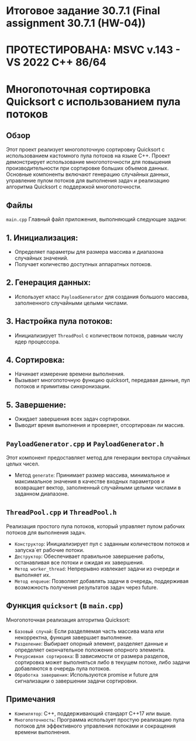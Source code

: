 # Итоговое задание 30.7.1 (Final assignment 30.7.1 (HW-04))

# ПРОТЕСТИРОВАНА: MSVC v.143 - VS 2022 C++ 86/64

# Многопоточная сортировка Quicksort с использованием пула потоков
## Обзор
Этот проект реализует многопоточную сортировку Quicksort с использованием кастомного пула
потоков на языке C++. Проект демонстрирует использование многопоточности для повышения 
производительности при сортировке больших объемов данных. Основные компоненты включают 
генерацию случайных данных, управление пулом потоков для выполнения задач и реализацию 
алгоритма Quicksort с поддержкой многопоточности.
## Файлы
`main.cpp`
Главный файл приложения, выполняющий следующие задачи:

## 1. Инициализация:
- Определяет параметры для размера массива и диапазона случайных значений.
- Получает количество доступных аппаратных потоков.
## 2. Генерация данных:
- Использует класс `PayloadGenerator` для создания большого массива, заполненного случайными целыми числами.
## 3. Настройка пула потоков:
- Инициализирует `ThreadPool` с количеством потоков, равным числу ядер процессора.
## 4. Сортировка:
- Начинает измерение времени выполнения.
- Вызывает многопоточную функцию quicksort, передавая данные, пул потоков и примитивы синхронизации.
## 5. Завершение:
- Ожидает завершения всех задач сортировки.
- Выводит время выполнения и проверяет, отсортирован ли массив.

## `PayloadGenerator.cpp` и `PayloadGenerator.h`
Этот компонент предоставляет метод для генерации вектора случайных целых чисел.
- Метод `generate`: Принимает размер массива, минимальное и максимальное значения в качестве
  входных параметров и возвращает вектор, заполненный случайными целыми числами в заданном диапазоне.
  
## `ThreadPool.cpp` и `ThreadPool.h`
Реализация простого пула потоков, который управляет пулом рабочих потоков для выполнения задач.
- `Конструктор`: Инициализирует пул с заданным количеством потоков и запуска`ет рабочие потоки.
- `Деструктор`: Обеспечивает правильное завершение работы, останавливая все потоки и ожидая их завершения.
- `Метод worker_thread`: Непрерывно извлекает задачи из очереди и выполняет их.
- `Метод enqueue`: Позволяет добавлять задачи в очередь, поддерживая возможность получения результатов
  задач через future.
  
## Функция `quicksort` (в `main.cpp`)
Многопоточная реализация алгоритма Quicksort:
- `Базовый случай`: Если разделяемая часть массива мала или некорректна, функция завершает выполнение.
- `Разделение`: Выбирает опорный элемент, разделяет данные и определяет окончательное положение опорного элемента.
- `Рекурсивная сортировка`: В зависимости от размера разделов, сортировка может выполняться либо в текущем
  потоке, либо задачи добавляются в очередь пула потоков.
- `Обработка завершения`: Используются promise и future для сигнализации о завершении задачи сортировки.

## Примечания
- `Компилятор`: C++, поддерживающий стандарт C++17 или выше.
- `Многопоточность`: Программа использует простую реализацию пула потоков для эффективного управления
  потоками и сокращения времени выполнения.
